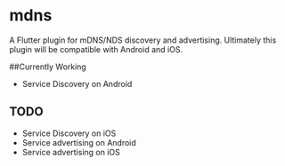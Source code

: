 # mdns

A Flutter plugin for mDNS&#x2F;NDS discovery and advertising.
Ultimately this plugin will be compatible with Android and iOS.

##Currently Working
- Service Discovery on Android

## TODO
- Service Discovery on iOS
- Service advertising on Android
- Service advertising on iOS

